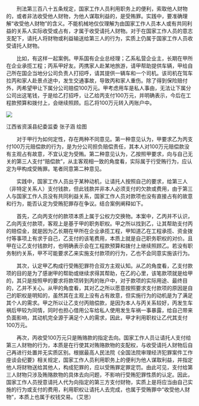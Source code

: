 　　刑法第三百八十五条规定，国家工作人员利用职务上的便利，索取他人财物的，或者非法收受他人财物，为他人谋取利益的，是受贿罪。实践中，要准确理解“收受他人财物”的含义。不能机械地仅仅理解为由国家工作人员本人或有共同利益的关系人实际收受或占有，才属于收受请托人财物。对于在国家工作人员的意志支配下，请托人将财物或利益输送给第三人的行为，实质上仍属于国家工作人员收受请托人财物。

　　比如，有这样一起案例。甲系国有企业总经理；乙系私营企业主，长期在甲所在企业承揽工程；丙系甲好友。丙携家人赴某地旅游，请甲帮助提供车辆，甲给自己所在国企当地分公司负责人打招呼，请其提供一辆车和一个司机。该司机在驾车拉丙和家人赴景点途中，发生交通事故，导致丙和家人重伤。除了得到保险赔付外，丙希望甲让下属分公司赔偿100万元。甲考虑用车是私人事由，无法让下属分公司出这笔钱，于是给乙打招呼，让乙给丙支付100万元，并明确表示，今后在工程款预算和拨付上，会继续照顾。后乙将100万元转入丙账户中。

![](https://www.ccdi.gov.cn/hdjln/ywtt/202411/W020241129376166879236.jpeg)

江西省资溪县纪委监委 张子涵 绘图

　　对于甲行为如何定性，存在两种不同意见。第一种意见认为，甲要求乙为丙支付100万元赔偿款的行为，是为分公司担负赔偿责任，其本人对100万元赔偿款没有主观占有故意，不宜认定为受贿。第二种意见认为，乙按照甲要求，向与自己无关的第三人支付“赔偿款”，从主客观相一致的角度看，实际属于行受贿行为，应认定为甲构成受贿罪。笔者同意第二种意见。

　　实践中，国家工作人员出于某种动机，让请托人按照自己的要求，给第三人（非特定关系人）支付钱款，但此钱款并非本人必须支付的欠款或费用，由于第三人与国家工作人员没有共同利益关系，国家工作人员对款项也没有直接占有的故意和行为，能否认定为受贿犯罪存在争议。结合案例阐释如下。

　　首先，乙向丙支付的款项本质上属于公权力交换物。本案中，乙丙并不认识，乙向丙支付款项，客观上是基于甲的职务职权。甲之所以找到乙，让其帮助支付丙的赔偿金，就是因为乙长期在甲所在企业承揽工程，甲知道乙在工程承揽、资金拨付等事项上有求于自己，乙支付的该笔费用，本质上就是自己职务职权的对价。且甲在让乙支付钱款时，也明确表示会在工程款预算和拨付上继续照顾乙。若没有职务制约关系，甲不可能要求乙来实施支付款项的行为，乙也不会同意实施该行为。

　　其次，认定甲乙构成行受贿犯罪符合双方主观认知。从乙的角度看，乙支付款项的目的是为了感谢甲的帮助或继续求得其帮助，在乙的心里，该笔款项就是给甲的，其只是按照甲的要求将款项转到丙的账户中，对于款项的实际用途、最终目的，乙并不关心。从甲的角度看，其对乙之所以愿意按照要求支付款项的原因是自己的职权是明知的，虽然其在主观上没有占有故意，但实施行为的动机是为了满足其个人的需求。甲之所以让乙支付丙赔偿款，是因为本人与丙关系较好，丙发生车祸后甲较为同情，同时也担心借用公车给私人使用发生车祸一事暴露，给自己带来负面影响，其动机完全源于满足个人的需求，因此，甲才利用职权让乙代其支付100万元。 

　　再次，丙收受100万元只是贿赂款的指定去向。国家工作人员让请托人支付给第三人财物的行为，本质是在行使其对贿赂款物的支配权，与收受请托人财物后自己再进行处置并无实质区别。根据最高人民法院《全国法院审理经济犯罪案件工作座谈会纪要》相关规定，国家工作人员利用职务上的便利为他人谋取利益，并指定他人将财物送给其他人，构成犯罪的，应以受贿罪定罪定罚。由此可见，支付给第三人财物只涉及贿赂款物的具体去向问题，不影响行受贿犯罪性质的认定。因此，国家工作人员授意请托人代为向指定的第三方支付财物，实质上是将应当由自己实施的行为或支付的费用，利用职权让请托人去完成，也属于受贿罪中“收受他人财物”，本质上也属于权钱交易。（艾思）
